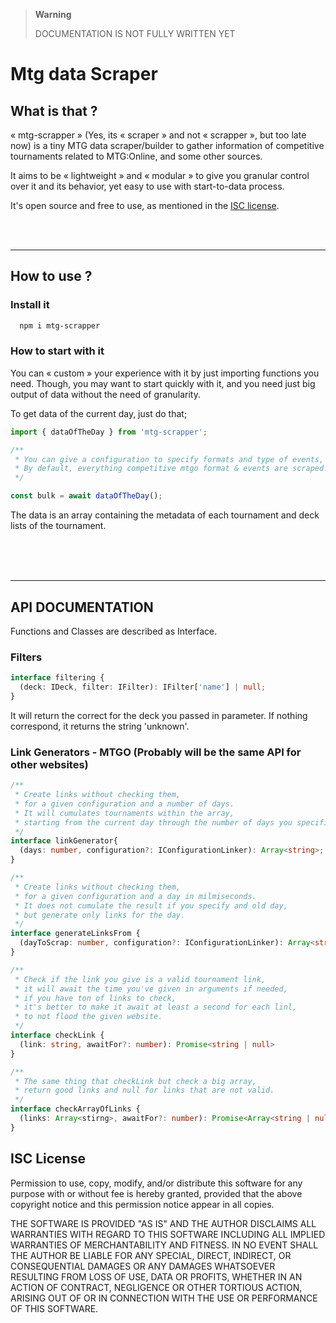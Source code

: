 > **Warning**
>
> DOCUMENTATION IS NOT FULLY WRITTEN YET

# Mtg data Scraper
## What is that ?
« mtg-scrapper » (Yes, its « scraper » and not « scrapper », but too late now) is a tiny MTG data scraper/builder
to gather information of competitive tournaments related to MTG:Online, and some other sources.

It aims to be « lightweight » and « modular » to give you granular control over it and its
behavior, yet easy to use with start-to-data process.

It's open source and free to use, as mentioned in the [ISC license](#ISC-License).

<br><br><hr>

## How to use ?
### Install it
```powershell
  npm i mtg-scrapper
```
### How to start with it
You can « custom » your experience with it by just importing functions you need. Though,
you may want to start quickly with it, and you need just big output of data without the need
of granularity.

To get data of the current day, just do that;
```typescript
import { dataOfTheDay } from 'mtg-scrapper';

/**
 * You can give a configuration to specify formats and type of events,
 * By default, everything competitive mtgo format & events are scraped.
 */

const bulk = await dataOfTheDay();
```
The data is an array containing the metadata of each tournament and deck lists of the tournament.

<br><br><br><hr>

## API DOCUMENTATION
Functions and Classes are described as Interface.

### Filters
```typescript
interface filtering {
  (deck: IDeck, filter: IFilter): IFilter['name'] | null;
}
```
It will return the correct for the deck you passed in parameter. If nothing correspond,
it returns the string 'unknown'.

### Link Generators - MTGO (Probably will be the same API for other websites)
```typescript
/**
 * Create links without checking them, 
 * for a given configuration and a number of days.
 * It will cumulates tournaments within the array, 
 * starting from the current day through the number of days you specified.
 */
interface linkGenerator{
  (days: number, configuration?: IConfigurationLinker): Array<string>;
}
```
```typescript
/**
 * Create links without checking them, 
 * for a given configuration and a day in milmiseconds.
 * It does not cumulate the result if you specify and old day, 
 * but generate only links for the day.
 */
interface generateLinksFrom {
  (dayToScrap: number, configuration?: IConfigurationLinker): Array<string>;
}
```
```typescript
/**
 * Check if the link you give is a valid tournament link, 
 * it will await the time you've given in arguments if needed, 
 * if you have ton of links to check, 
 * it's better to make it await at least a second for each linl,
 * to not flood the given website.
 */
interface checkLink {
  (link: string, awaitFor?: number): Promise<string | null>
}
```
```typescript
/**
 * The same thing that checkLink but check a big array, 
 * return good links and null for links that are not valid.
 */
interface checkArrayOfLinks {
  (links: Array<stirng>, awaitFor?: number): Promise<Array<string | null>>;
}
```

## ISC License

<p>
Permission to use, copy, modify, and/or distribute this software for any purpose 
with or without fee is hereby granted, provided that the above copyright notice and 
this permission notice appear in all copies.

THE SOFTWARE IS PROVIDED "AS IS" AND THE AUTHOR DISCLAIMS ALL WARRANTIES WITH REGARD TO THIS
SOFTWARE INCLUDING ALL IMPLIED WARRANTIES OF MERCHANTABILITY AND FITNESS. IN NO EVENT SHALL
THE AUTHOR BE LIABLE FOR ANY SPECIAL, DIRECT, INDIRECT, OR CONSEQUENTIAL DAMAGES OR ANY DAMAGES
WHATSOEVER RESULTING FROM LOSS OF USE, DATA OR PROFITS, WHETHER IN AN ACTION OF CONTRACT,
NEGLIGENCE OR OTHER TORTIOUS ACTION, ARISING OUT OF OR IN CONNECTION WITH THE USE OR PERFORMANCE
OF THIS SOFTWARE.
</p>
